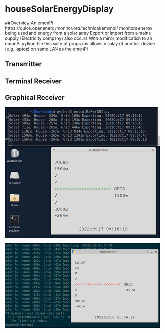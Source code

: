 # houseSolarEnergyDisplay
##Overview
An emonPi https://guide.openenergymonitor.org/technical/emonpi/ monitors energy being used and energy from a solar array
Export or Import from a mains supply (Electricity company) also occurs
With a minor modification to an emonPi python file this suite of programs allows display of another device (e.g. laptop)
on same LAN as the emonPi

## Transmitter

## Terminal Receiver

## Graphical Receiver
![Exporting](20221017_0917pwrExport.png)

![Importing](20221016wattsSolarDark.png)


